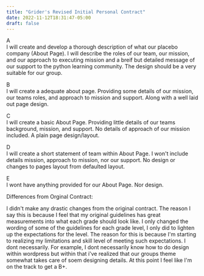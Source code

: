```yaml
---
title: "Grider's Revised Initial Personal Contract"
date: 2022-11-12T18:31:47-05:00
draft: false 
---
```

<p>
A <br/>
I will create and develop a thorough description of what our placebo company (About Page). I will describe the roles of our team, our mission, and our approach to executing mission and a breif but detailed message of our support to the python learning community. The design should be a very suitable for our group. 

B <br/>
I will create a adequate about page. Providing some details of our mission, our teams roles, and approach to mission and support. Along with a well laid out page design. 

C <br/>
I will create a basic About Page. Providing little details of our teams background, mission, and support. No details of approach of our mission included. A plain page design/layout.

D <br/>
I will create a short statement of team within About Page. I won't include details mission, approach to mission, nor our support. No design or changes to pages layout from defaulted layout. 

E <br/>
I wont have anything provided for our About Page. Nor design. 
</p>


Differences from Orginal Contract:
 
I didn't make any drastic changes from the original contract. The reason I say this is because I feel that my original guidelines has great measurements into what each grade should look like.  I only changed the wording of some of the guidelines for each grade level, I only did to lighten up the expectations for the level. The reason for this is because I'm starting to realizing my limitations and skill level of meeting such expectations. I dont necessarily. For example, I dont necessarily know how to do design within wordpress but within that i've realized that our groups theme somewhat takes care of soem designing details. At this point I feel like I'm on the track to get a B+.